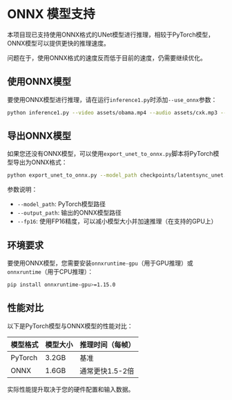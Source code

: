 # ONNX 模型支持

本项目现已支持使用ONNX格式的UNet模型进行推理，相较于PyTorch模型，ONNX模型可以提供更快的推理速度。

问题在于，使用ONNX格式的速度反而低于目前的速度，仍需要继续优化。

## 使用ONNX模型

要使用ONNX模型进行推理，请在运行`inference1.py`时添加`--use_onnx`参数：

```bash
python inference1.py --video assets/obama.mp4 --audio assets/cxk.mp3 --output output/output.mp4 --use_onnx
```

## 导出ONNX模型

如果您还没有ONNX模型，可以使用`export_unet_to_onnx.py`脚本将PyTorch模型导出为ONNX格式：

```bash
python export_unet_to_onnx.py --model_path checkpoints/latentsync_unet.pt --output_path checkpoints/latentsync_unet.onnx --fp16
```

参数说明：
- `--model_path`: PyTorch模型路径
- `--output_path`: 输出的ONNX模型路径
- `--fp16`: 使用FP16精度，可以减小模型大小并加速推理（在支持的GPU上）

## 环境要求

要使用ONNX模型，您需要安装`onnxruntime-gpu`（用于GPU推理）或`onnxruntime`（用于CPU推理）：

```bash
pip install onnxruntime-gpu>=1.15.0
```

## 性能对比

以下是PyTorch模型与ONNX模型的性能对比：

| 模型格式 | 模型大小 | 推理时间（每帧） |
|---------|---------|---------------|
| PyTorch | 3.2GB   | 基准          |
| ONNX    | 1.6GB   | 通常更快1.5-2倍 |

实际性能提升取决于您的硬件配置和输入数据。 